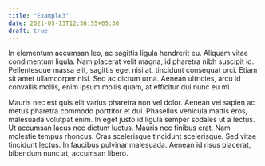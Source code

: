 ```yaml
---
title: "Example3"
date: 2021-05-13T12:36:55+05:30
draft: true
---
```

In elementum accumsan leo, ac sagittis ligula hendrerit eu. Aliquam vitae condimentum ligula. Nam placerat velit magna, id pharetra nibh suscipit id. Pellentesque massa elit, sagittis eget nisi at, tincidunt consequat orci. Etiam sit amet ullamcorper nisi. Sed ac dictum urna. Aenean ultricies, arcu id convallis mollis, enim ipsum mollis quam, at efficitur dui nunc eu mi.

Mauris nec est quis elit varius pharetra non vel dolor. Aenean vel sapien ac metus pharetra commodo porttitor et dui. Phasellus vehicula mattis eros, malesuada volutpat enim. In eget justo id ligula semper sodales ut a lectus. Ut accumsan lacus nec dictum luctus. Mauris nec finibus erat. Nam molestie tempus rhoncus. Cras scelerisque tincidunt scelerisque. Sed vitae tincidunt lectus. In faucibus pulvinar malesuada. Aenean id risus placerat, bibendum nunc at, accumsan libero. 
